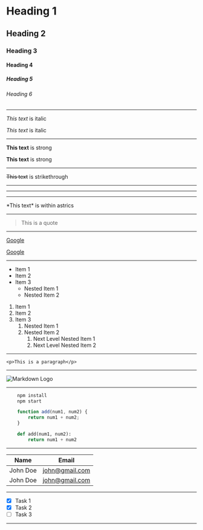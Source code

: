 <!-- Headings -->
# Heading 1
## Heading 2
### Heading 3
#### Heading 4
##### Heading 5
###### Heading 6

***
<!-- Italics -->
*This text* is italic

_This text_ is italic

***
<!-- Strong -->
**This text** is strong

__This text__ is strong

***
<!-- Strikethrough -->
~~This text~~ is strikethrough


***
---
___
<!-- Show special characters with '\' -->
\*This text\* is within astrics

___
<!-- Blockquote -->
> This is a quote

---
<!-- links -->
[Google](http://wwww.google.com)

[Google](http://wwww.google.com "Google Search")

___
<!-- Unordered List -->
* Item 1
* Item 2
* Item 3
  * Nested Item 1
  * Nested Item 2

<!-- Ordered List -->
1. Item 1
1. Item 2
1. Item 3
   1. Nested Item 1
   1. Nested Item 2
      1. Next Level Nested Item 1
      1. Next Level Nested Item 2

___
<!-- Inline Code Block -->
`<p>This is a paragraph</p>` 

___
<!-- Images -->
![Markdown Logo](https://markdown-here.com/img/icon256.png)

___
<!-- GIthub Markdowns -->
<!-- Code Blocks -->
```bash
    npm install
    npm start

```

```javascript
    function add(num1, num2) {
        return num1 + num2;
    }
```

```python
    def add(num1, num2):
        return num1 + num2
```

____
<!-- Tables -->
| Name      | Email        |
| ----------| -------------|
|John Doe   | john@gmail.com|
|John Doe   | john@gmail.com|

____
<!-- Task Lists -->
* [x] Task 1
* [x] Task 2
* [ ] Task 3

___
